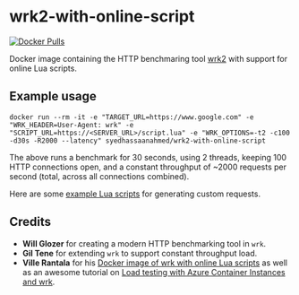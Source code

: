 # wrk2-with-online-script
[![Docker Pulls](https://img.shields.io/docker/pulls/syedhassaanahmed/wrk2-with-online-script.svg)](https://hub.docker.com/r/syedhassaanahmed/wrk2-with-online-script/)

Docker image containing the HTTP benchmaring tool [wrk2](https://github.com/giltene/wrk2) with support for online Lua scripts.

## Example usage
```
docker run --rm -it -e "TARGET_URL=https://www.google.com" -e "WRK_HEADER=User-Agent: wrk" -e "SCRIPT_URL=https://<SERVER_URL>/script.lua" -e "WRK_OPTIONS=-t2 -c100 -d30s -R2000 --latency" syedhassaanahmed/wrk2-with-online-script
```
The above runs a benchmark for 30 seconds, using 2 threads, keeping 100 HTTP connections open, and a constant throughput of ~2000 requests per second (total, across all connections combined). 

Here are some [example Lua scripts](https://github.com/wg/wrk/tree/master/scripts) for generating custom requests.

## Credits
- **Will Glozer** for creating a modern HTTP benchmarking tool in `wrk`.
- **Gil Tene** for extending `wrk` to support constant throughput load.
- **Ville Rantala** for his [Docker image of wrk with online Lua scripts](https://hub.docker.com/r/vjrantal/wrk-with-online-script/~/dockerfile/) as well as an awesome tutorial on [Load testing with Azure Container Instances and wrk](https://blog.vjrantal.net/2017/08/10/load-testing-with-azure-container-instances-and-wrk/).